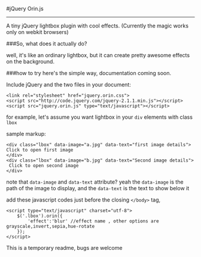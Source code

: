 #jQuery Orin.js
***********
A tiny jQuery lightbox plugin with cool effects. (Currently the magic works only on webkit browsers)

###So, what does it actually do? 

well, it's like an ordinary lightbox, but it can create pretty awesome effects on the background.


###how to try
here's the simple way, documentation coming soon.

Include jQuery and the two files in your document:

	<link rel="stylesheet" href="jquery.orin.css">
	<script src="http://code.jquery.com/jquery-2.1.1.min.js"></script>	
	<script src="jquery.orin.js" type="text/javascript"></script>


for example, let's assume you want lightbox in your `div` elements with class `lbox`


sample markup:

	<div class="lbox" data-image="a.jpg" data-text="first image details">
	Click to open first image
	</div>
	<div class="lbox" data-image="b.jpg" data-text="Second image details">
	 Click to open second image
	</div>

note that `data-image` and `data-text` attribute? yeah the `data-image` is the path of the image to display, and the `data-text` is the text to show below it

add these javascript codes just before the closing `</body>` tag,

	<script type="text/javascript" charset="utf-8">
		$('.lbox').orin({
			'effect':'blur' //effect name , other options are grayscale,invert,sepia,hue-rotate
		});
	</script>

This is a temporary readme, bugs are welcome

 


